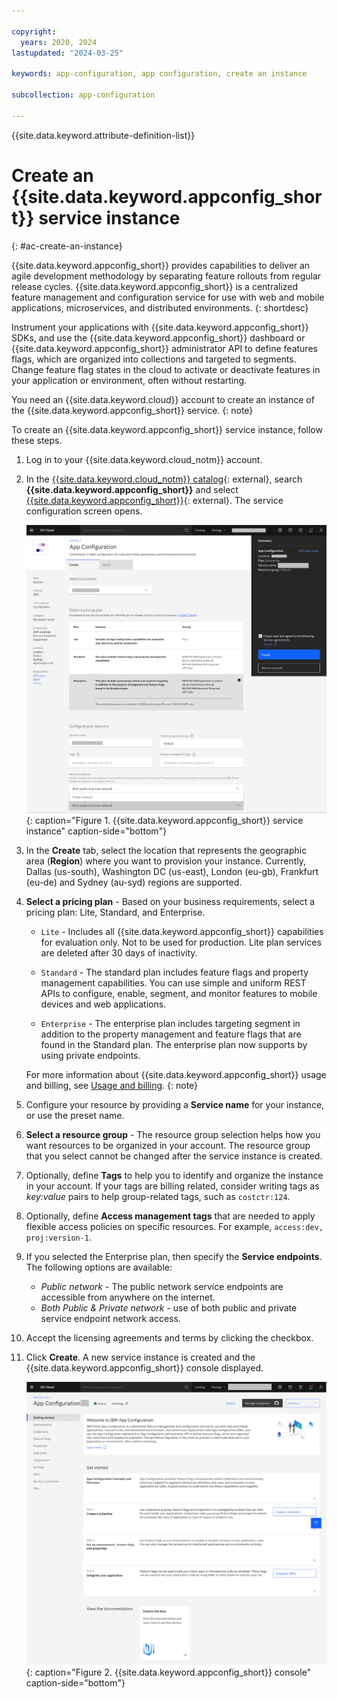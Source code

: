 ```yaml
---

copyright:
  years: 2020, 2024
lastupdated: "2024-03-25"

keywords: app-configuration, app configuration, create an instance

subcollection: app-configuration

---
```


{{site.data.keyword.attribute-definition-list}}

# Create an {{site.data.keyword.appconfig_short}} service instance
{: #ac-create-an-instance}

{{site.data.keyword.appconfig_short}} provides capabilities to deliver an agile development methodology by separating feature rollouts from regular release cycles. {{site.data.keyword.appconfig_short}} is a centralized feature management and configuration service for use with web and mobile applications, microservices, and distributed environments.
{: shortdesc}

Instrument your applications with {{site.data.keyword.appconfig_short}} SDKs, and use the {{site.data.keyword.appconfig_short}} dashboard or {{site.data.keyword.appconfig_short}} administrator API to define features flags, which are organized into collections and targeted to segments. Change feature flag states in the cloud to activate or deactivate features in your application or environment, often without restarting.

You need an {{site.data.keyword.cloud}} account to create an instance of the {{site.data.keyword.appconfig_short}} service.
{: note}

To create an {{site.data.keyword.appconfig_short}} service instance, follow these steps.

1. Log in to your {{site.data.keyword.cloud_notm}} account.

1. In the [{{site.data.keyword.cloud_notm}} catalog](https://cloud.ibm.com/catalog#services){: external}, search **{{site.data.keyword.appconfig_short}}** and select [{{site.data.keyword.appconfig_short}}](https://cloud.ibm.com/catalog/services/apprapp){: external}. The service configuration screen opens.

   ![Create an {{site.data.keyword.appconfig_short}} service instance](images/ac-create-instance.png "Creating an {{site.data.keyword.appconfig_short}} service instance"){: caption="Figure 1. {{site.data.keyword.appconfig_short}} service instance" caption-side="bottom"}

1. In the **Create** tab, select the location that represents the geographic area (**Region**) where you want to provision your instance. Currently, Dallas (us-south), Washington DC (us-east), London (eu-gb), Frankfurt (eu-de) and Sydney (au-syd) regions are supported.

1. **Select a pricing plan** - Based on your business requirements, select a pricing plan: Lite, Standard, and Enterprise.

   - `Lite` - Includes all {{site.data.keyword.appconfig_short}} capabilities for evaluation only. Not to be used for production. Lite plan services are deleted after 30 days of inactivity.

   - `Standard` - The standard plan includes feature flags and property management capabilities. You can use simple and uniform REST APIs to configure, enable, segment, and monitor features to mobile devices and web applications.

   - `Enterprise` - The enterprise plan includes targeting segment in addition to the property management and feature flags that are found in the Standard plan. The enterprise plan now supports by using private endpoints.

   For more information about {{site.data.keyword.appconfig_short}} usage and billing, see [Usage and billing](/docs/app-configuration?topic=app-configuration-ac-faqs-usage).
   {: note}

1. Configure your resource by providing a **Service name** for your instance, or use the preset name.

1. **Select a resource group** - The resource group selection helps how you want resources to be organized in your account. The resource group that you select cannot be changed after the service instance is created.

1. Optionally, define **Tags** to help you to identify and organize the instance in your account. If your tags are billing related, consider writing tags as *key:value* pairs to help group-related tags, such as `costctr:124`.

1. Optionally, define **Access management tags** that are needed to apply flexible access policies on specific resources. For example, `access:dev, proj:version-1`.

1. If you selected the Enterprise plan, then specify the **Service endpoints**. The following options are available:
   - *Public network* - The public network service endpoints are accessible from anywhere on the internet.
   - *Both Public & Private network* - use of both public and private service endpoint network access.

1. Accept the licensing agreements and terms by clicking the checkbox.

1. Click **Create**. A new service instance is created and the {{site.data.keyword.appconfig_short}} console displayed.

   ![{{site.data.keyword.appconfig_short}} console](images/ac-console.png "{{site.data.keyword.appconfig_short}} console"){: caption="Figure 2. {{site.data.keyword.appconfig_short}} console" caption-side="bottom"}
